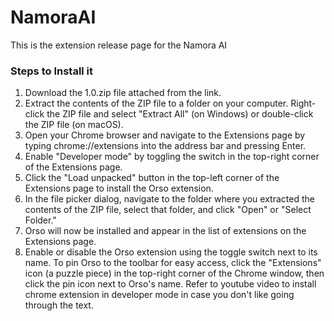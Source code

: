 # NamoraAI
This is the extension release page for the Namora AI

### Steps to Install it 

1. Download the 1.0.zip file attached from the link.
2. Extract the contents of the ZIP file to a folder on your computer. Right-click the ZIP file and select "Extract All" (on Windows) or double-click the ZIP file (on macOS).
3. Open your Chrome browser and navigate to the Extensions page by typing chrome://extensions into the address bar and pressing Enter.
4. Enable "Developer mode" by toggling the switch in the top-right corner of the Extensions page.
5. Click the "Load unpacked" button in the top-left corner of the Extensions page to install the Orso extension.
6. In the file picker dialog, navigate to the folder where you extracted the contents of the ZIP file, select that folder, and click "Open" or "Select Folder."
7. Orso will now be installed and appear in the list of extensions on the Extensions page.
8. Enable or disable the Orso extension using the toggle switch next to its name. To pin Orso to the toolbar for easy access, click the "Extensions" icon (a puzzle piece) in the top-right corner of the Chrome window, then click the pin icon next to Orso's name.
Refer to youtube video to install chrome extension in developer mode  in case you don't like going through the text.

